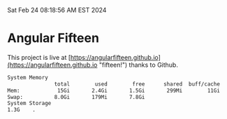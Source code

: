 Sat Feb 24 08:18:56 AM EST 2024

# Angular Fifteen


This project is live at [https://angularfifteen.github.io](https://angularfifteen.github.io "fifteen!") thanks to Github.

```bash
System Memory
               total        used        free      shared  buff/cache   available
Mem:            15Gi       2.4Gi       1.5Gi       299Mi        11Gi        12Gi
Swap:          8.0Gi       179Mi       7.8Gi
System Storage
1.3G	.
```
```bash
